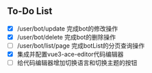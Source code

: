 ## To-Do List

- [x] /user/bot/update 完成bot的修改操作
- [x] /user/bot/delete 完成bot的删除操作
- [ ] /user/bot/list/page 完成botList的分页查询操作
- [x] 集成并配置vue3-ace-editor代码编辑器
- [ ] 给代码编辑器增加切换语言和切换主题的按钮